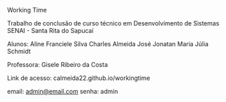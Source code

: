 Working Time

Trabalho de conclusão de curso técnico em Desenvolvimento de Sistemas
SENAI - Santa Rita do Sapucaí

Alunos:
Aline Franciele Silva
Charles Almeida
José Jonatan
Maria Júlia Schmidt

Professora:
Gisele Ribeiro da Costa

Link de acesso: calmeida22.github.io/workingtime

email: admin@email.com
senha: admin
